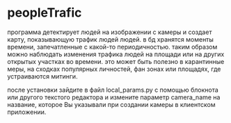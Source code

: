 # peopleTrafic
программа детектирует людей на изображении с камеры и создает карту, показывающую трафик людей людей.
в бд хранятся моменты времени, запечатленные с какой-то периодичностью. таким образом можно наблюдать изменения трафика людей на площади или на других открытых участках во времени.
это может быть полезно в карантинные меры, на сходках популярных личностей, фан зонах или площадях, где устраиваются митинги.

после установки зайдите в файл local_params.py с помощью блокнота или другого текстого редактора и измените параметр camera_name на название, которое Вы указывали при создании камеры в клиентском приложении.
